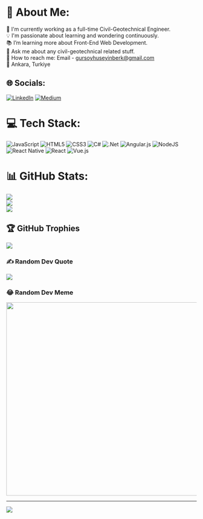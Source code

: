 # 💫 About Me:
👷 I'm currently working as a full-time Civil-Geotechnical Engineer.<br>💡  I'm passionate about learning and wondering continuously.<br>📚 I’m learning more about Front-End Web Development.<br>💬 Ask me about any civil-geotechnical related stuff.<br>📧 How to reach me: Email - gursoyhuseyinberk@gmail.com<br>📍   Ankara, Turkiye


## 🌐 Socials:
[![LinkedIn](https://img.shields.io/badge/LinkedIn-%230077B5.svg?logo=linkedin&logoColor=white)](https://linkedin.com/in/hbgursoy) [![Medium](https://img.shields.io/badge/Medium-12100E?logo=medium&logoColor=white)](https://medium.com/@hbgursoy) 

# 💻 Tech Stack:
![JavaScript](https://img.shields.io/badge/javascript-%23323330.svg?style=flat&logo=javascript&logoColor=%23F7DF1E) ![HTML5](https://img.shields.io/badge/html5-%23E34F26.svg?style=flat&logo=html5&logoColor=white) ![CSS3](https://img.shields.io/badge/css3-%231572B6.svg?style=flat&logo=css3&logoColor=white) ![C#](https://img.shields.io/badge/c%23-%23239120.svg?style=flat&logo=c-sharp&logoColor=white) ![.Net](https://img.shields.io/badge/.NET-5C2D91?style=flat&logo=.net&logoColor=white) ![Angular.js](https://img.shields.io/badge/angular.js-%23E23237.svg?style=flat&logo=angularjs&logoColor=white) ![NodeJS](https://img.shields.io/badge/node.js-6DA55F?style=flat&logo=node.js&logoColor=white) ![React Native](https://img.shields.io/badge/react_native-%2320232a.svg?style=flat&logo=react&logoColor=%2361DAFB) ![React](https://img.shields.io/badge/react-%2320232a.svg?style=flat&logo=react&logoColor=%2361DAFB) ![Vue.js](https://img.shields.io/badge/vuejs-%2335495e.svg?style=flat&logo=vuedotjs&logoColor=%234FC08D)
# 📊 GitHub Stats:
![](https://github-readme-stats.vercel.app/api?username=hbgursoy&theme=dark&hide_border=false&include_all_commits=true&count_private=true)<br/>
![](https://github-readme-streak-stats.herokuapp.com/?user=hbgursoy&theme=dark&hide_border=false)<br/>
![](https://github-readme-stats.vercel.app/api/top-langs/?username=hbgursoy&theme=dark&hide_border=false&include_all_commits=true&count_private=true&layout=compact)

## 🏆 GitHub Trophies
![](https://github-profile-trophy.vercel.app/?username=hbgursoy&theme=radical&no-frame=true&no-bg=true&margin-w=4)

### ✍️ Random Dev Quote
![](https://quotes-github-readme.vercel.app/api?type=horizontal&theme=dark)

### 😂 Random Dev Meme
<img src="https://random-memer.herokuapp.com/" width="512px"/>

---
[![](https://visitcount.itsvg.in/api?id=hbgursoy&icon=5&color=12)](https://visitcount.itsvg.in)

<!-- Proudly created with GPRM ( https://gprm.itsvg.in ) -->
